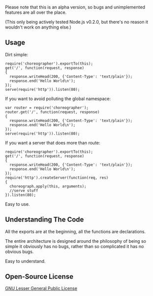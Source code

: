 Please note that this is an alpha version, so bugs and unimplemented features
are all over the place.

(This only being actively tested Node.js v0.2.0, but there's no reason it
wouldn't work on anything else.)

Usage
-----

Dirt simple:

    require('choreographer').exportTo(this);
    get('/', function(request, response)
    {
      response.writeHead(200, {'Content-Type': 'text/plain'});
      response.end('Hello World\n');
    });
    serve(require('http')).listen(80);

If you want to avoid polluting the global namespace:

    var router = require('choreographer');
    router.get('/', function(request, response)
    {
      response.writeHead(200, {'Content-Type': 'text/plain'});
      response.end('Hello World\n');
    });
    serve(require('http')).listen(80);

If you want a server that does more than route:

    require('choreographer').exportTo(this);
    get('/', function(request, response)
    {
      response.writeHead(200, {'Content-Type': 'text/plain'});
      response.end('Hello World\n');
    });
    require('http').createServer(function(req, res)
    {
      choreograph.apply(this, arguments);
      //serve stuff
    }).listen(80);

Easy to use.

Understanding The Code
----------------------

All the exports are at the beginning, all the functions are declarations.

The entire architecture is designed around the philosophy of being so simple
it obviously has no bugs, rather than so complicated it has no obvious bugs.

Easy to understand.

Open-Source License
-------------------

[GNU Lesser General Public License](http://www.gnu.org/licenses/lgpl.html)
